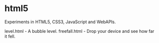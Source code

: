 html5
=====

Experiments in HTML5, CSS3, JavaScript and WebAPIs.

level.html - A bubble level.
freefall.html - Drop your device and see how far it fell.